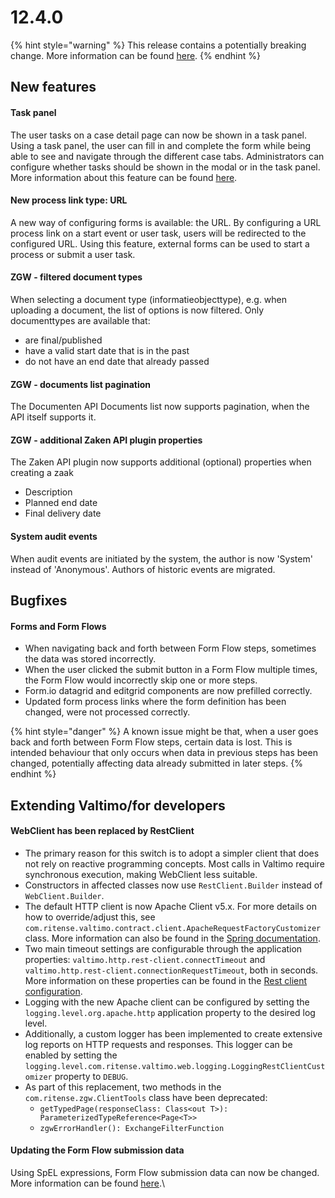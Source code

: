 # 12.4.0

{% hint style="warning" %}
This release contains a potentially breaking change. More information can be found [here](12.4.0.md#webclient-has-been-replaced-by-restclient).
{% endhint %}

## New features

#### Task panel

The user tasks on a case detail page can now be shown in a task panel. Using a task panel, the user can fill in and complete the form while being able to see and navigate through the different case tabs. Administrators can configure whether tasks should be shown in the modal or in the task panel. More information about this feature can be found [here](https://github.com/valtimo-platform/valtimo-documentation/blob/next-minor/using-valtimo/tasks/task-panel.md).

#### New process link type: URL

A new way of configuring forms is available: the URL. By configuring a URL process link on a start event or user task, users will be redirected to the configured URL. Using this feature, external forms can be used to start a process or submit a user task.

#### ZGW - filtered document types

When selecting a document type (informatieobjecttype), e.g. when uploading a document, the list of options is now filtered. Only documenttypes are available that:

* are final/published
* have a valid start date that is in the past
* do not have an end date that already passed

#### ZGW - documents list pagination

The Documenten API Documents list now supports pagination, when the API itself supports it.

#### ZGW - additional Zaken API plugin properties

The Zaken API plugin now supports additional (optional) properties when creating a zaak

* Description
* Planned end date
* Final delivery date

#### System audit events

When audit events are initiated by the system, the author is now 'System' instead of 'Anonymous'. Authors of historic events are migrated.

## Bugfixes

#### Forms and Form Flows

* When navigating back and forth between Form Flow steps, sometimes the data was stored incorrectly.&#x20;
* When the user clicked the submit button in a Form Flow multiple times, the Form Flow would incorrectly skip one or more steps.
* Form.io datagrid and editgrid components are now prefilled correctly.
* Updated form process links where the form definition has been changed, were not processed correctly.

{% hint style="danger" %}
A known issue might be that, when a user goes back and forth between Form Flow steps, certain data is lost. This is intended behaviour that only occurs when data in previous steps has been changed, potentially affecting data already submitted in later steps.
{% endhint %}

## Extending Valtimo/for developers

#### WebClient has been replaced by RestClient

* The primary reason for this switch is to adopt a simpler client that does not rely on reactive programming concepts. Most calls in Valtimo require synchronous execution, making WebClient less suitable.
* Constructors in affected classes now use `RestClient.Builder` instead of `WebClient.Builder`.
* The default HTTP client is now Apache Client v5.x. For more details on how to override/adjust this, see `com.ritense.valtimo.contract.client.ApacheRequestFactoryCustomizer` class. More information can also be found in the [Spring documentation](https://docs.spring.io/spring-boot/reference/io/rest-client.html#io.rest-client.restclient.customization).
* Two main timeout settings are configurable through the application properties: `valtimo.http.rest-client.connectTimeout` and `valtimo.http.rest-client.connectionRequestTimeout`, both in seconds. More information on these properties can be found in the [Rest client configuration](https://github.com/valtimo-platform/valtimo-documentation/blob/next-minor/reference/rest-client-configuration.md).
* Logging with the new Apache client can be configured by setting the `logging.level.org.apache.http` application property to the desired log level.
* Additionally, a custom logger has been implemented to create extensive log reports on HTTP requests and responses. This logger can be enabled by setting the `logging.level.com.ritense.valtimo.web.logging.LoggingRestClientCustomizer` property to `DEBUG`.
* As part of this replacement, two methods in the `com.ritense.zgw.ClientTools` class have been deprecated:&#x20;
  * `getTypedPage(responseClass: Class<out T>): ParameterizedTypeReference<Page<T>>`
  * `zgwErrorHandler(): ExchangeFilterFunction`

#### Updating the Form Flow submission data

Using SpEL expressions, Form Flow submission data can now be changed. More information can be found [here](https://github.com/valtimo-platform/valtimo-documentation/blob/next-minor/using-valtimo/form-flow/create-form-flow-definition.md#expressions).\
